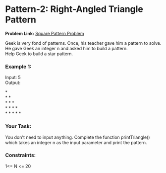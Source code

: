# Pattern-2: Right-Angled Triangle Pattern
**Problem Link:** [Square Pattern Problem](https://practice.geeksforgeeks.org/problems/right-triangle/1)

Geek is very fond of patterns. Once, his teacher gave him a pattern to solve. He gave Geek an integer n and asked him to build a pattern.  
Help Geek to build a star pattern.

### Example 1:
Input: 5  
Output:
<p>
  *<br/>
  * *<br/>
  * * *<br/>
  * * * *<br/>
  * * * * *<br/>
</p>

### Your Task:
You don't need to input anything. Complete the function printTriangle() which takes  an integer n  as the input parameter and print the pattern.

### Constraints:
1<= N <= 20